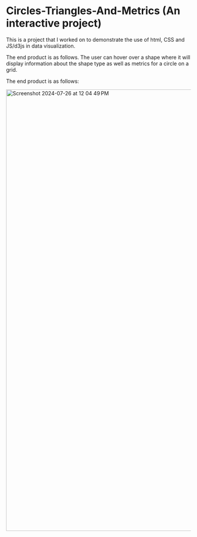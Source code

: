 # Circles-Triangles-And-Metrics (An interactive project)
This is a project that I worked on to demonstrate the use of html, CSS and JS/d3js in data visualization.

The end product is as follows. The user can hover over a shape where it will display information about the shape type as well as metrics for a circle on a grid.

The end product is as follows:

<img width="1201" alt="Screenshot 2024-07-26 at 12 04 49 PM" src="https://github.com/user-attachments/assets/1dbaff43-f702-4bb9-9bf8-0dcb7c96e249">

